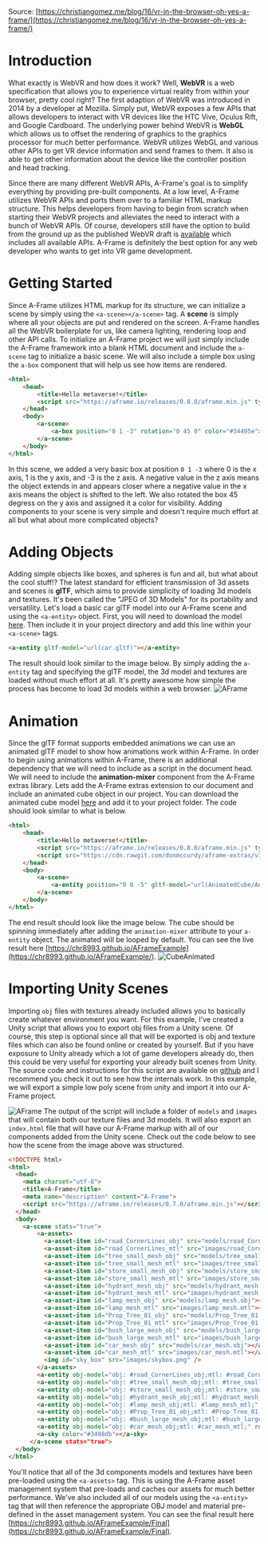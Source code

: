 Source: [https://christiangomez.me/blog/16/vr-in-the-browser-oh-yes-a-frame/](https://christiangomez.me/blog/16/vr-in-the-browser-oh-yes-a-frame/)

# Introduction
What exactly is WebVR and how does it work? Well, **WebVR** is a web specification that allows you to experience virtual reality from within your browser, pretty cool right? The first adaption of WebVR was introduced in 2014 by a developer at Mozilla. Simply put, WebVR exposes a few APIs that allows developers to interact with VR devices like the HTC Vive, Oculus Rift, and Google Cardboard. The underlying power behind WebVR is **WebGL** which allows us to offset the rendering of graphics to the graphics processor for much better performance. WebVR utilizes WebGL and various other APIs to get VR device information and send frames to them. It also is able to get other information about the device like the controller position and head tracking.

Since there are many different WebVR APIs, A-Frame's goal is to simplify everything by providing pre-built components. At a low level, A-Frame utilizes WebVR APIs and ports them over to a familiar HTML markup structure. This helps developers from having to begin from scratch when starting their WebVR projects and alleviates the need to interact with a bunch of WebVR APIs. Of course, developers still have the option to build from the ground up as the published WebVR draft is [available](https://immersive-web.github.io/webvr/spec/1.1/) which includes all available APIs. A-Frame is definitely the best option for any web developer who wants to get into VR game development.

# Getting Started
Since A-Frame utilizes HTML markup for its structure, we can initialize a scene by simply using the `<a-scene></a-scene>` tag. A **scene** is simply where all your objects are put and rendered on the screen. A-Frame handles all the WebVR boilerplate for us, like camera lighting, rendering loop and other API calls. To initialize an A-Frame project we will just simply include the A-Frame framework into a blank HTML document and include the `a-scene` tag to initialize a basic scene. We will also include a simple box using the `a-box` component that will help us see how items are rendered.

```html
<html>
	<head>
		<title>Hello metaverse!</title>
		<script src="https://aframe.io/releases/0.8.0/aframe.min.js" type="text/javascript"></script>
	</head>
	<body>
		<a-scene>
			<a-box position="0 1 -3" rotation="0 45 0" color="#34495e"></a-box>
		</a-scene>
	</body>
</html>
```
In this scene, we added a very basic box at position `0 1 -3` where 0 is the x axis, 1 is the y axis, and -3 is the z axis. A negative value in the z axis means the object extends in and appears closer where a negative value in the x axis means the object is shifted to the left.  We also rotated the box 45 degress on the y axis and assigned it a color for visibility. Adding components to your scene is very simple and doesn't require much effort at all but what about more complicated objects?
# Adding Objects
Adding simple objects like boxes, and spheres is fun and all, but what about the cool stuff!? The latest standard for efficient transmission of 3d assets and scenes is **glTF**, which aims to provide simplicity of loading 3d models and textures. It's been called the "JPEG of 3D Models" for its portability and versatility. Let's load a basic car glTF model into our A-Frame scene and using the `<a-entity>` object. First, you will need to download the model [here](https://github.com/chr8993/AFrameExample). Then include it in your project directory and add this line within your `<a-scene>` tags.
```html
<a-entity gltf-model="url(car.gltf)"></a-entity>
```
The result should look similar to the image below. By simply adding the `a-entity` tag and specifying the glTF model, the 3d model and textures are loaded without much effort at all. It's pretty awesome how simple the process has become to load 3d models within a web browser.
![AFrame](https://res.cloudinary.com/cinemate/image/upload/v1520804211/frame-_vkdiz5.png)
# Animation
Since the glTF format supports embedded animations we can use an animated glTF model to show how animations work within A-Frame. In order to begin using animations within A-Frame, there is an additional dependency that we will need to include as a script in the document head. We will need to include the **animation-mixer** component from the A-Frame extras library. Lets add the A-Frame extras extension to our document and include an animated cube object in our project. You can download the animated cube model [here](https://github.com/chr8993/AFrameExample) and add it to your project folder. The code should look similar to what is below.
```html
<html>
	<head>
		<title>Hello metaverse!</title>
		<script src="https://aframe.io/releases/0.8.0/aframe.min.js" type="text/javascript"></script>
		<script src="https://cdn.rawgit.com/donmccurdy/aframe-extras/v3.13.1/dist/aframe-extras.min.js"></script>
	</head>
	<body>
		<a-scene>
			<a-entity position="0 0 -5" gltf-model="url(AnimatedCube/AnimatedCube.gltf)" animation-mixer></a-entity>
		</a-scene>
	</body>
</html>
```
The end result should look like the image below. The cube should be spinning immediately after adding the `animation-mixer` attribute to your `a-entity` object. The animated will be looped by default. You can see the live result here [https://chr8993.github.io/AFrameExample](https://chr8993.github.io/AFrameExample/).
![CubeAnimated](https://res.cloudinary.com/cinemate/image/upload/v1520875072/animated_cube_xx52zz.gif)
# Importing Unity Scenes
Importing `obj` files with textures already included allows you to basically create whatever environment you want.  For this example, I've created a Unity script that allows you to export obj files from a Unity scene. Of course, this step is optional since all that will be exported is obj and texture files which can also be found online or created by yourself. But if you have exposure to Unity already which a lot of game developers already do, then this could be very useful for exporting your already built scenes from Unity. The source code and instructions for this script are available on [github](https://github.com/chr8993/AFrameExporter) and I recommend you check it out to see how the internals work. In this example, we will export a simple low poly scene from unity and import it into our A-Frame project.

![AFrame](https://res.cloudinary.com/cinemate/image/upload/w_1000,c_fill/v1520656106/frame-chrome-mac_1_xas7iu.png)
The output of the script will include a folder of `models` and `images` that will contain both our texture files and 3d models. It will also export an `index.html` file that will have our A-Frame markup with all of our components added from the Unity scene. Check out the code below to see how the scene from the image above was structured.
```html
<!DOCTYPE html>
<html>
  <head>
    <meta charset="utf-8">
    <title>A-Frame</title>
    <meta name="description" content="A-Frame">
    <script src="https://aframe.io/releases/0.7.0/aframe.min.js"></script>
  </head>
  <body>
    <a-scene stats="true">
        <a-assets>
          <a-asset-item id="road_CornerLines_obj" src="models/road_CornerLines_mesh1.obj"></a-asset-item>
          <a-asset-item id="road_CornerLines_mtl" src="images/road_CornerLines_mesh1.mtl"></a-asset-item>
          <a-asset-item id="tree_small_mesh_obj" src="models/tree_small_mesh.obj"></a-asset-item>
          <a-asset-item id="tree_small_mesh_mtl" src="images/tree_small_mesh.mtl"></a-asset-item>
          <a-asset-item id="store_small_mesh_obj" src="models/store_small_mesh.obj"></a-asset-item>
          <a-asset-item id="store_small_mesh_mtl" src="images/store_small_mesh.mtl"></a-asset-item>
          <a-asset-item id="hydrant_mesh_obj" src="models/hydrant_mesh.obj"></a-asset-item>
          <a-asset-item id="hydrant_mesh_mtl" src="images/hydrant_mesh.mtl"></a-asset-item>
          <a-asset-item id="lamp_mesh_obj" src="models/lamp_mesh.obj"></a-asset-item>
          <a-asset-item id="lamp_mesh_mtl" src="images/lamp_mesh.mtl"></a-asset-item>
          <a-asset-item id="Prop_Tree_01_obj" src="models/Prop_Tree_01.obj"></a-asset-item>
          <a-asset-item id="Prop_Tree_01_mtl" src="images/Prop_Tree_01.mtl"></a-asset-item>
          <a-asset-item id="bush_large_mesh_obj" src="models/bush_large_mesh.obj"></a-asset-item>
          <a-asset-item id="bush_large_mesh_mtl" src="images/bush_large_mesh.mtl"></a-asset-item>
          <a-asset-item id="car_mesh_obj" src="models/car_mesh.obj"></a-asset-item>
          <a-asset-item id="car_mesh_mtl" src="images/car_mesh.mtl"></a-asset-item>
          <img id="sky_box" src="images/skybox.png" />
        </a-assets>
        <a-entity obj-model="obj: #road_CornerLines_obj;mtl: #road_CornerLines_mtl;" ></a-entity>
        <a-entity obj-model="obj: #tree_small_mesh_obj;mtl: #tree_small_mesh_mtl;" ></a-entity>
        <a-entity obj-model="obj: #store_small_mesh_obj;mtl: #store_small_mesh_mtl;" ></a-entity>
        <a-entity obj-model="obj: #hydrant_mesh_obj;mtl: #hydrant_mesh_mtl;" ></a-entity>
        <a-entity obj-model="obj: #lamp_mesh_obj;mtl: #lamp_mesh_mtl;" ></a-entity>
        <a-entity obj-model="obj: #Prop_Tree_01_obj;mtl: #Prop_Tree_01_mtl;" ></a-entity>
        <a-entity obj-model="obj: #bush_large_mesh_obj;mtl: #bush_large_mesh_mtl;" ></a-entity>
        <a-entity obj-model="obj: #car_mesh_obj;mtl: #car_mesh_mtl;" rotation="0 -90 0" ></a-entity>
        <a-sky color="#3498db"></a-sky>
      </a-scene stats="true">
  </body>
</html>
```
You'll notice that all of the 3d components models and textures have been pre-loaded using the `<a-assets>` tag. This is using the A-Frame asset management system that pre-loads and caches our assets for much better performance. We've also included all of our models using the `<a-entity>` tag that will then reference the appropriate OBJ model and material pre-defined in the asset management system. You can see the final result here [https://chr8993.github.io/AFrameExample/Final](https://chr8993.github.io/AFrameExample/Final).
